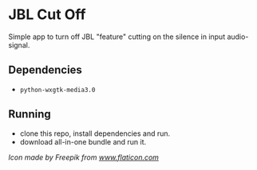 # JBL Cut Off
Simple app to turn off JBL "feature" cutting on the silence in input audio-signal.


## Dependencies
- `python-wxgtk-media3.0`

## Running
- clone this repo, install dependencies and run.
- download all-in-one bundle and run it.


_Icon made by Freepik from www.flaticon.com_

